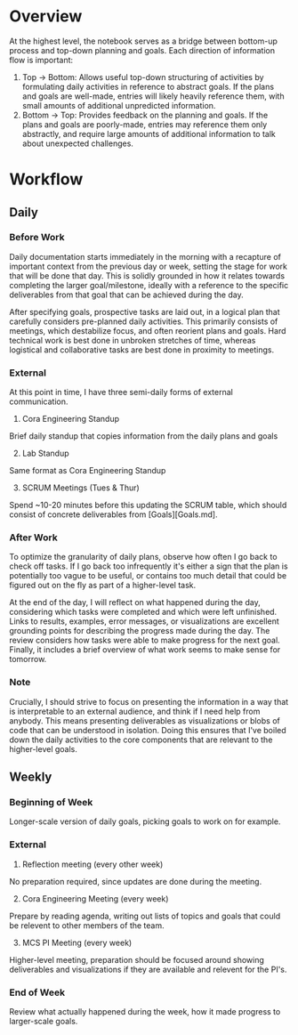 # Overview

At the highest level, the notebook serves as a bridge between bottom-up process
and top-down planning and goals. Each direction of information flow is
important:
1) Top -> Bottom: Allows useful top-down structuring of activities by
   formulating daily activities in reference to abstract goals. If the plans
   and goals are well-made, entries will likely heavily reference them, with
   small amounts of additional unpredicted information.
2) Bottom -> Top: Provides feedback on the planning and goals. If the plans and
   goals are poorly-made, entries may reference them only abstractly, and
   require large amounts of additional information to talk about unexpected
   challenges.
   
   
# Workflow


## Daily

### Before Work

Daily documentation starts immediately in the morning with a recapture of
important context from the previous day or week, setting the stage for work
that will be done that day. This is solidly grounded in how it relates towards
completing the larger goal/milestone, ideally with a reference to the specific
deliverables from that goal that can be achieved during the day.

After specifying goals, prospective tasks are laid out, in a logical plan that
carefully considers pre-planned daily activities. This primarily consists of
meetings, which destabilize focus, and often reorient plans and goals. Hard
technical work is best done in unbroken stretches of time, whereas logistical
and collaborative tasks are best done in proximity to meetings.

### External

At this point in time, I have three semi-daily forms of external communication.

1. Cora Engineering Standup
 
Brief daily standup that copies information from the daily plans and goals
    
2. Lab Standup

Same format as Cora Engineering Standup

3. SCRUM Meetings (Tues & Thur)

Spend ~10-20 minutes before this updating the SCRUM table, which should consist
of concrete deliverables from [Goals][Goals.md].

### After Work

To optimize the granularity of daily plans, observe how often I go back to
check off tasks. If I go back too infrequently it's either a sign that the plan
is potentially too vague to be useful, or contains too much detail that could
be figured out on the fly as part of a higher-level task.

At the end of the day, I will reflect on what happened during the day,
considering which tasks were completed and which were left unfinished. Links to
results, examples, error messages, or visualizations are excellent grounding
points for describing the progress made during the day. The review considers
how tasks were able to make progress for the next goal. Finally, it includes a
brief overview of what work seems to make sense for tomorrow.

### Note

Crucially, I should strive to focus on presenting the information in a way that
is interpretable to an external audience, and think if I need help from
anybody. This means presenting deliverables as visualizations or blobs of code
that can be understood in isolation. Doing this ensures that I've boiled down
the daily activities to the core components that are relevant to the
higher-level goals.


## Weekly

### Beginning of Week

Longer-scale version of daily goals, picking goals to work on for example.

### External

1. Reflection meeting (every other week)

No preparation required, since updates are done during the meeting.

2. Cora Engineering Meeting (every week)

Prepare by reading agenda, writing out lists of topics and goals that could be
relevent to other members of the team.

3. MCS PI Meeting (every week)

Higher-level meeting, preparation should be focused around showing deliverables
and visualizations if they are available and relevent for the PI's.


### End of Week

Review what actually happened during the week, how it made progress to
larger-scale goals.
